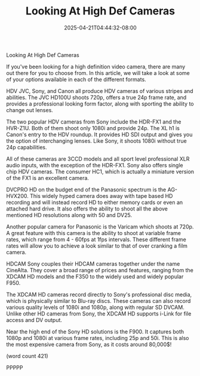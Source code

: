 ﻿---
title: "Looking At High Def Cameras"
date: 2025-04-21T04:44:32-08:00
description: "High Definition Video Cameras Tips for Web Success"
featured_image: "/images/High Definition Video Cameras.jpg"
tags: ["High Definition Video Cameras"]
---

Looking At High Def Cameras

If you've been looking for a high definition video
camera, there are many out there for you to choose
from.  In this article, we will take a look at
some of your options available in each of the 
different formats.

HDV
JVC, Sony, and Canon all produce HDV cameras of
various stripes and abilities.  The JVC HD100U 
shoots 720p, offers a true 24p frame rate, and 
provides a professional looking form factor, along
with sporting the ability to change out lenses.

The two popular HDV cameras from Sony include the
HDR-FX1 and the HVR-Z1U.  Both of them shoot only
1080i and provide 24p.  The XL h1 is Canon's 
entry to the HDV roundup.  It provides HD SDI
output and gives you the option of interchanging
lenses.  Like Sony, it shoots 1080i without true
24p capabilities.

All of these cameras are 3CCD models and all 
sport level professional XLR audio inputs, with
the exception of the HDR-FX1.  Sony also offers
single chip HDV cameras.  The consumer HC1, 
which is actually a miniature version of the FX1
is an excellent camera.

DVCPRO HD
on the budget end of the Panasonic spectrum is the
AG-HVX200.  This widely hyped camera does away with
tape based HD recording and will instead record
HD to either memory cards or even an attached hard
drive.  It also offers the ability to shoot all 
the above mentioned HD resolutions along with 50
and DV25.

Another popular camera for Panasonic is the Varicam
which shoots at 720p.  A great feature with this
camera is the ability to shoot at variable frame
rates, which range from 4 - 60fps at 1fps intervals.
These different frame rates will allow you to 
achieve a look similar to that of over cranking a
film camera.  

HDCAM
Sony couples their HDCAM cameras together under 
the name CineAlta.  They cover a broad range of 
prices and features, ranging from the XDCAM HD
models and the F350 to the widely used and widely
popular F950.  

The XDCAM HD cameras record directly to Sony's
professional disc media, which is physically 
similar to Blu-ray discs.  These cameras can also
record various quality levels of 1080i and 1080p,
along with regular SD DVCAM.  Unlike other HD 
cameras from Sony, the XDCAM HD supports i-Link 
for file access and DV output.  

Near the high end of the Sony HD solutions is the 
F900.  It captures both 1080p and 1080i at 
various frame rates, including 25p and 50i.  This
is also the most expensive camera from Sony, as 
it costs around 80,000$!

(word count 421)

PPPPP
